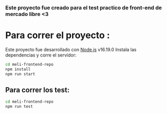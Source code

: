 ### Este proyecto fue creado para el test practico de front-end de mercado libre <3

# Para correr el proyecto :

Este proyecto fue desarrollado con [Node.js](https://nodejs.org/) v16.19.0
Instala las dependencias y corre el servidor:

```sh
cd meli-frontend-repo
npm install
npm run start
```

## Para correr los test:

```sh
cd meli-frontend-repo
npm run test
```
